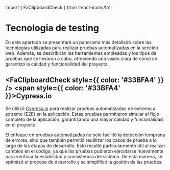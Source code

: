 import { FaClipboardCheck } from 'react-icons/fa';



# Tecnologia de testing
En este apartado se presentará un panorama más detallado sobre las tecnologías utilizadas para realizar pruebas automatizadas en la sección web. Además, se describirán las herramientas empleadas y los tipos de pruebas que se llevaron a cabo, ofreciendo una visión clara de cómo se garantizó la calidad y funcionalidad del proyecto.

## <FaClipboardCheck style={{ color: '#33BFA4' }} /> <span style={{ color: '#33BFA4' }}>Cypress.io</span>

Se utilizó [Cypress.io](https://www.cypress.io/) para realizar pruebas automatizadas de extremo a extremo (E2E) en la aplicación. Estas pruebas permitieron simular el flujo completo de la aplicación, garantizando una mayor calidad y funcionalidad en el proyecto.

El enfoque en pruebas automatizadas no solo facilitó la detección temprana de errores, sino que también permitió reutilizar los casos de prueba a lo largo de las etapas de desarrollo. Esto resultó particularmente útil al realizar cambios en el código, ya que las pruebas pudieron ejecutarse nuevamente para verificar la estabilidad y consistencia del sistema. De esta manera, se optimizó el proceso de desarrollo y se simplificó la gestión de las pruebas.